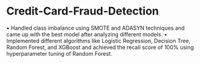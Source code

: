 # Credit-Card-Fraud-Detection

•	Handled class imbalance using SMOTE and ADASYN techniques and came up with the best model after analyzing different models.
•	Implemented different algorithms like Logistic Regression, Decision Tree, Random Forest, and XGBoost and achieved the recall score of 100% using hyperparameter tuning of Random Forest.


